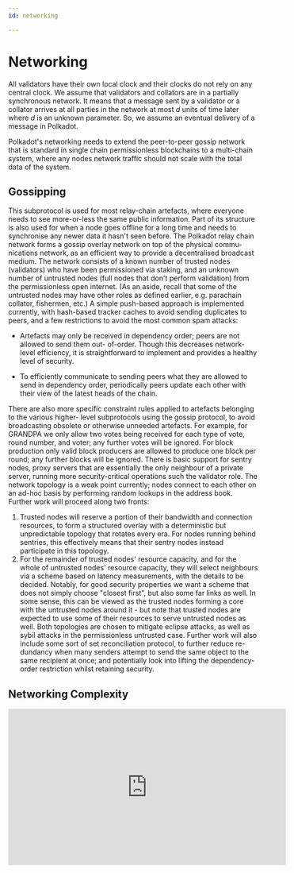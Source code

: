 ```yaml
---
id: networking

---
```


# Networking

All validators have their own local clock and their clocks do
not rely on any central clock. We assume that validators and collators are in a partially synchronous
network. It means that a message sent by a validator or a collator arrives at all parties in the
network at most _d_ units of time later where _d_ is an unknown parameter. So, we assume an
eventual delivery of a message in Polkadot.

Polkadot's networking needs to extend the peer-to-peer gossip network that is standard in single chain
permissionless blockchains to a multi-chain system, where any nodes network traffic should not scale
with the total data of the system.

## Gossipping

This subprotocol is used for most relay-chain artefacts, where everyone needs to see more-or-less
the same public information. Part of its structure is also used for when a node goes offline for a
long time and needs to synchronise any newer data it hasn't seen before.
The Polkadot relay chain network forms a gossip overlay network on top of the physical commu-
nications network, as an efficient way to provide a decentralised broadcast medium. The network
consists of a known number of trusted nodes (validators) who have been permissioned via staking,
and an unknown number of untrusted nodes (full nodes that don't perform validation) from the
permissionless open internet. (As an aside, recall that some of the untrusted nodes may have other
roles as defined earlier, e.g. parachain collator, fishermen, etc.)
A simple push-based approach is implemented currently, with hash-based tracker caches to
avoid sending duplicates to peers, and a few restrictions to avoid the most common spam attacks:

- Artefacts may only be received in dependency order; peers are not allowed to send them out-
of-order. Though this decreases network-level efficiency, it is straightforward to implement
and provides a healthy level of security.

- To efficiently communicate to sending peers what they are allowed to send in dependency
order, periodically peers update each other with their view of the latest heads of the chain.

There are also more specific constraint rules applied to artefacts belonging to the various higher-
level subprotocols using the gossip protocol, to avoid broadcasting obsolete or otherwise unneeded
artefacts. For example, for GRANDPA we only allow two votes being received for each type of
vote, round number, and voter; any further votes will be ignored. For block production only valid
block producers are allowed to produce one block per round; any further blocks will be ignored.
There is basic support for sentry nodes, proxy servers that are essentially the only neighbour
of a private server, running more security-critical operations such the validator role.
The network topology is a weak point currently; nodes connect to each other on an ad-hoc
basis by performing random lookups in the address book. Further work will proceed along two
fronts:

1. Trusted nodes will reserve a portion of their bandwidth and connection resources, to form
a structured overlay with a deterministic but unpredictable topology that rotates every era.
For nodes running behind sentries, this effectively means that their sentry nodes instead
participate in this topology.
2. For the remainder of trusted nodes' resource capacity, and for the whole of untrusted nodes'
resource capacity, they will select neighbours via a scheme based on latency measurements,
with the details to be decided. Notably, for good security properties we want a scheme that
does not simply choose "closest first", but also some far links as well.
In some sense, this can be viewed as the trusted nodes forming a core with the untrusted
nodes around it - but note that trusted nodes are expected to use some of their resources to serve
untrusted nodes as well. Both topologies are chosen to mitigate eclipse attacks, as well as sybil
attacks in the permissionless untrusted case.
Further work will also include some sort of set reconciliation protocol, to further reduce re-
dundancy when many senders attempt to send the same object to the same recipient at once; and
potentially look into lifting the dependency-order restriction whilst retaining security.

## Networking Complexity

<iframe width="560" height="315" src="https://www.youtube.com/embed/yvlUBL1GNdk" title="YouTube video player" frameborder="0" allow="accelerometer; autoplay; clipboard-write; encrypted-media; gyroscope; picture-in-picture" allowfullscreen></iframe>
